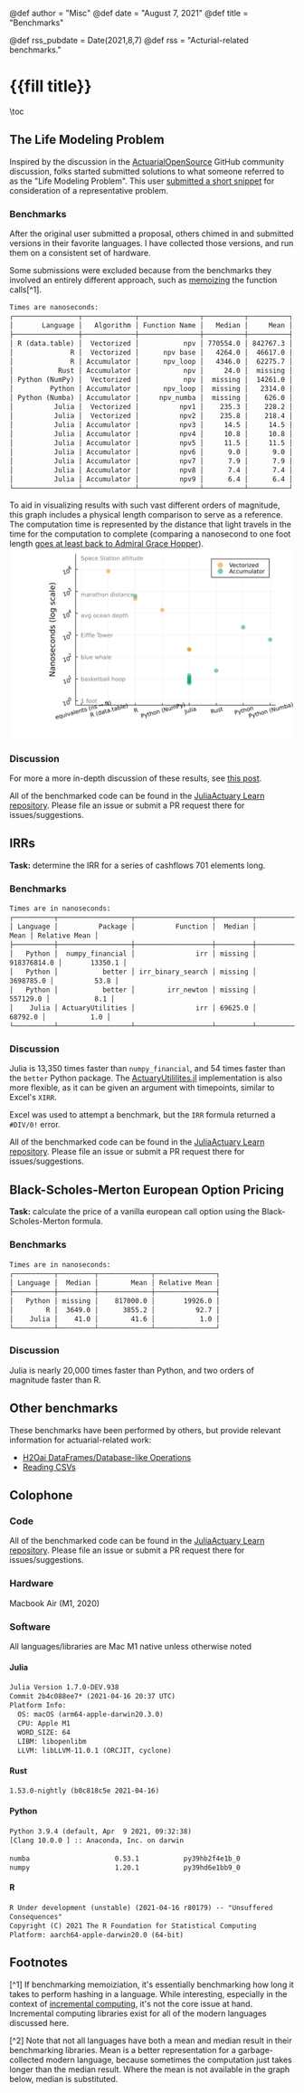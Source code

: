 @def author = "Misc"
@def date = "August 7, 2021"
@def title = "Benchmarks"

@def rss_pubdate = Date(2021,8,7)
@def rss = "Acturial-related benchmarks."

# {{fill title}}

\toc

## The Life Modeling Problem

Inspired by the discussion in the [ActuarialOpenSource](https://github.com/actuarialopensource) GitHub community discussion, folks started submitted solutions to what someone referred to as the "Life Modeling Problem". This user [submitted a short snippet](https://github.com/orgs/actuarialopensource/teams/common-room/discussions/5) for consideration of a representative problem.

### Benchmarks

After the original user submitted a proposal, others chimed in and submitted versions in their favorite languages. I have collected those versions, and run them on a consistent set of hardware.

Some submissions were excluded because from the benchmarks they involved an entirely different approach, such as [memoizing](https://en.wikipedia.org/wiki/Memoization) the function calls[^1].

```plaintext
Times are nanoseconds:
┌────────────────┬─────────────┬───────────────┬──────────┬──────────┐
│       Language │   Algorithm │ Function Name │   Median │     Mean │
├────────────────┼─────────────┼───────────────┼──────────┼──────────┤
│ R (data.table) │  Vectorized │           npv │ 770554.0 │ 842767.3 │
│              R │  Vectorized │      npv base │   4264.0 │  46617.0 │
│              R │ Accumulator │      npv_loop │   4346.0 │  62275.7 │
│           Rust │ Accumulator │           npv │     24.0 │  missing │
│ Python (NumPy) │  Vectorized │           npv │  missing │  14261.0 │
│         Python │ Accumulator │      npv_loop │  missing │   2314.0 │
│ Python (Numba) │ Accumulator │     npv_numba │  missing │    626.0 │
│          Julia │  Vectorized │          npv1 │    235.3 │    228.2 │
│          Julia │  Vectorized │          npv2 │    235.8 │    218.4 │
│          Julia │ Accumulator │          npv3 │     14.5 │     14.5 │
│          Julia │ Accumulator │          npv4 │     10.8 │     10.8 │
│          Julia │ Accumulator │          npv5 │     11.5 │     11.5 │
│          Julia │ Accumulator │          npv6 │      9.0 │      9.0 │
│          Julia │ Accumulator │          npv7 │      7.9 │      7.9 │
│          Julia │ Accumulator │          npv8 │      7.4 │      7.4 │
│          Julia │ Accumulator │          npv9 │      6.4 │      6.4 │
└────────────────┴─────────────┴───────────────┴──────────┴──────────┘
```

To aid in visualizing results with such vast different orders of magnitude, this graph includes a physical length comparison to serve as a reference. The computation time is represented by the distance that light travels in the time for the computation to complete (comparing a nanosecond to one foot length [goes at least back to Admiral Grace Hopper](https://www.youtube.com/watch?v=9eyFDBPk4Yw)).
![Life Modeling Problem Benchmarks](/blog/data/benchmarks.svg)

### Discussion

For more a more in-depth discussion of these results, see [this post](/blog/life-modeling-problem/).

All of the benchmarked code can be found in the [JuliaActuary Learn repository](https://github.com/JuliaActuary/Learn/tree/master/Benchmarks/LifeModelingProblem). Please file an issue or submit a PR request there for issues/suggestions.

## IRRs

**Task:** determine the IRR for a series of cashflows 701 elements long.

### Benchmarks

```plaintext
Times are in nanoseconds:
┌──────────┬──────────────────┬───────────────────┬─────────┬─────────────┬───────────────┐
│ Language │          Package │          Function │  Median │        Mean │ Relative Mean │
├──────────┼──────────────────┼───────────────────┼─────────┼─────────────┼───────────────┤
│   Python │  numpy_financial │               irr │ missing │ 918376814.0 │       13350.1 │
│   Python │           better │ irr_binary_search │ missing │   3698785.0 │          53.8 │
│   Python │           better │        irr_newton │ missing │    557129.0 │           8.1 │
│    Julia │ ActuaryUtilities │               irr │ 69625.0 │     68792.0 │           1.0 │
└──────────┴──────────────────┴───────────────────┴─────────┴─────────────┴───────────────┘
```

### Discussion

Julia is 13,350 times faster than `numpy_financial`, and 54 times faster than the `better` Python package. The [ActuaryUtililites.jl](/#actuaryutilitiesjl) implementation is also more flexible, as it can be given an argument with timepoints, similar to Excel's `XIRR`.

Excel was used to attempt a benchmark, but the `IRR` formula returned a `#DIV/0!` error.

All of the benchmarked code can be found in the [JuliaActuary Learn repository](https://github.com/JuliaActuary/Learn/tree/master/Benchmarks/irr). Please file an issue or submit a PR request there for issues/suggestions.

## Black-Scholes-Merton European Option Pricing

**Task:** calculate the price of a vanilla european call option using the Black-Scholes-Merton formula.

### Benchmarks

```plaintext
Times are in nanoseconds:
┌──────────┬─────────┬─────────────┬───────────────┐
│ Language │  Median │        Mean │ Relative Mean │
├──────────┼─────────┼─────────────┼───────────────┤
│   Python │ missing │    817000.0 │       19926.0 │
│        R │  3649.0 │      3855.2 │          92.7 │
│    Julia │    41.0 │        41.6 │           1.0 │
└──────────┴─────────┴─────────────┴───────────────┘
```

### Discussion

Julia is nearly 20,000 times faster than Python, and two orders of magnitude faster than R.

## Other benchmarks

These benchmarks have been performed by others, but provide relevant information for actuarial-related work:

- [H2Oai DataFrames/Database-like Operations](https://h2oai.github.io/db-benchmark/)
- [Reading CSVs](https://juliacomputing.com/blog/2020/06/fast-csv/)


## Colophone

### Code

All of the benchmarked code can be found in the [JuliaActuary Learn repository](https://github.com/JuliaActuary/Learn/tree/master/Benchmarks/). Please file an issue or submit a PR request there for issues/suggestions.

### Hardware

Macbook Air (M1, 2020)

### Software

All languages/libraries are Mac M1 native unless otherwise noted

#### Julia

```
Julia Version 1.7.0-DEV.938
Commit 2b4c088ee7* (2021-04-16 20:37 UTC)
Platform Info:
  OS: macOS (arm64-apple-darwin20.3.0)
  CPU: Apple M1
  WORD_SIZE: 64
  LIBM: libopenlibm
  LLVM: libLLVM-11.0.1 (ORCJIT, cyclone)
```
 
#### Rust

```
1.53.0-nightly (b0c818c5e 2021-04-16)
```

#### Python

```
Python 3.9.4 (default, Apr  9 2021, 09:32:38) 
[Clang 10.0.0 ] :: Anaconda, Inc. on darwin

numba                     0.53.1           py39hb2f4e1b_0
numpy                     1.20.1           py39hd6e1bb9_0 
```

#### R

```
R Under development (unstable) (2021-04-16 r80179) -- "Unsuffered Consequences"
Copyright (C) 2021 The R Foundation for Statistical Computing
Platform: aarch64-apple-darwin20.0 (64-bit)
```

## Footnotes

[^1] If benchmarking memoiziation, it's essentially benchmarking how long it takes to perform hashing in a language. While interesting, especially in the context of [incremental computing](https://scattered-thoughts.net/writing/an-opinionated-map-of-incremental-and-streaming-systems), it's not the core issue at hand. Incremental computing libraries exist for all of the modern languages discussed here.

[^2] Note that not all languages have both a mean and median result in their benchmarking libraries. Mean is a better representation for a garbage-collected modern language, because sometimes the computation just takes longer than the median result. Where the mean is not available in the graph below, median is substituted.
